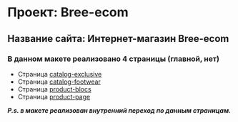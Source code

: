 ﻿# Проект: Bree-ecom
## Название сайта: Интернет-магазин Bree-ecom
### В данном макете реализовано 4 страницы (главной, нет)
- Страница [catalog-exclusive](https://albertzubov.github.io/bree-ecom/catalog-exclusive.html)
- Страница [catalog-footwear](https://albertzubov.github.io/bree-ecom/catalog-footwear.html)
- Страница [product-blocs](https://albertzubov.github.io/bree-ecom/product-blocs.html)
- Страница [product-page](https://albertzubov.github.io/bree-ecom/product-page.html)

***P.s. в макете реализован внутренний переход по данным страницам.***
